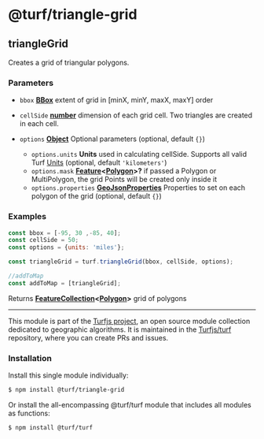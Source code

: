 # @turf/triangle-grid

<!-- Generated by documentation.js. Update this documentation by updating the source code. -->

## triangleGrid

Creates a grid of triangular polygons.

### Parameters

*   `bbox` **[BBox][1]** extent of grid in \[minX, minY, maxX, maxY] order
*   `cellSide` **[number][2]** dimension of each grid cell.  Two triangles are created in each cell.
*   `options` **[Object][3]** Optional parameters (optional, default `{}`)

    *   `options.units` **Units** used in calculating cellSide.  Supports all valid Turf [Units][4] (optional, default `'kilometers'`)
    *   `options.mask` **[Feature][5]<[Polygon][6]>?** if passed a Polygon or MultiPolygon, the grid Points will be created only inside it
    *   `options.properties` **[GeoJsonProperties][5]** Properties to set on each polygon of the grid (optional, default `{}`)

### Examples

```javascript
const bbox = [-95, 30 ,-85, 40];
const cellSide = 50;
const options = {units: 'miles'};

const triangleGrid = turf.triangleGrid(bbox, cellSide, options);

//addToMap
const addToMap = [triangleGrid];
```

Returns **[FeatureCollection][7]<[Polygon][6]>** grid of polygons

[1]: https://tools.ietf.org/html/rfc7946#section-5

[2]: https://developer.mozilla.org/docs/Web/JavaScript/Reference/Global_Objects/Number

[3]: https://developer.mozilla.org/docs/Web/JavaScript/Reference/Global_Objects/Object

[4]: https://github.com/Turfjs/turf/blob/master/packages/turf-helpers/README_UNITS.md

[5]: https://tools.ietf.org/html/rfc7946#section-3.2

[6]: https://tools.ietf.org/html/rfc7946#section-3.1.6

[7]: https://tools.ietf.org/html/rfc7946#section-3.3

<!-- This file is automatically generated. Please don't edit it directly. If you find an error, edit the source file of the module in question (likely index.js or index.ts), and re-run "yarn docs" from the root of the turf project. -->

---

This module is part of the [Turfjs project](https://turfjs.org/), an open source module collection dedicated to geographic algorithms. It is maintained in the [Turfjs/turf](https://github.com/Turfjs/turf) repository, where you can create PRs and issues.

### Installation

Install this single module individually:

```sh
$ npm install @turf/triangle-grid
```

Or install the all-encompassing @turf/turf module that includes all modules as functions:

```sh
$ npm install @turf/turf
```
